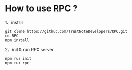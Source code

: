 # How to use RPC ?

1、install

```
git clone https://github.com/TrustNoteDevelopers/RPC.git
cd RPC
npm install
```

2、init & run RPC server
```
npm run init
npm run rpc
```
